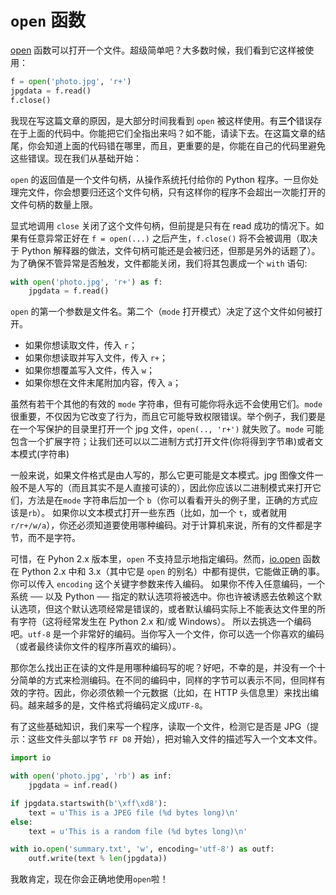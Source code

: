 # ```open``` 函数

[open](http://docs.python.org/dev/library/functions.html#open) 函数可以打开一个文件。超级简单吧？大多数时候，我们看到它这样被使用：

```python
f = open('photo.jpg', 'r+')
jpgdata = f.read()
f.close()
```

我现在写这篇文章的原因，是大部分时间我看到 ```open``` 被这样使用。有**三个**错误存在于上面的代码中。你能把它们全指出来吗？如不能，请读下去。在这篇文章的结尾，你会知道上面的代码错在哪里，而且，更重要的是，你能在自己的代码里避免这些错误。现在我们从基础开始：

`open` 的返回值是一个文件句柄，从操作系统托付给你的 Python 程序。一旦你处理完文件，你会想要归还这个文件句柄，只有这样你的程序不会超出一次能打开的文件句柄的数量上限。

显式地调用 ```close``` 关闭了这个文件句柄，但前提是只有在 read 成功的情况下。如果有任意异常正好在 ```f = open(...)``` 之后产生，```f.close()``` 将不会被调用（取决于 Python 解释器的做法，文件句柄可能还是会被归还，但那是另外的话题了）。为了确保不管异常是否触发，文件都能关闭，我们将其包裹成一个 ```with``` 语句:

```python
with open('photo.jpg', 'r+') as f:
    jpgdata = f.read()
```

```open``` 的第一个参数是文件名。第二个（```mode``` 打开模式）决定了这个文件如何被打开。

- 如果你想读取文件，传入 ```r```；
- 如果你想读取并写入文件，传入 ```r+```；
- 如果你想覆盖写入文件，传入 ```w```；
- 如果你想在文件末尾附加内容，传入 ```a```；

虽然有若干个其他的有效的 ```mode``` 字符串，但有可能你将永远不会使用它们。```mode``` 很重要，不仅因为它改变了行为，而且它可能导致权限错误。举个例子，我们要是在一个写保护的目录里打开一个 jpg 文件，```open(.., 'r+')``` 就失败了。```mode``` 可能包含一个扩展字符；让我们还可以以二进制方式打开文件(你将得到字节串)或者文本模式(字符串)

一般来说，如果文件格式是由人写的，那么它更可能是文本模式。jpg 图像文件一般不是人写的（而且其实不是人直接可读的），因此你应该以二进制模式来打开它们，方法是在```mode``` 字符串后加一个 ```b```（你可以看看开头的例子里，正确的方式应该是```rb```）。
如果你以文本模式打开一些东西（比如，加一个 ```t```，或者就用 ```r/r+/w/a```），你还必须知道要使用哪种编码。对于计算机来说，所有的文件都是字节，而不是字符。

可惜，在 Pyhon 2.x 版本里，```open``` 不支持显示地指定编码。然而，[io.open](http://docs.python.org/2/library/io.html#io.open) 函数在 Python 2.x 中和 3.x（其中它是 ```open``` 的别名）中都有提供，它能做正确的事。你可以传入 ```encoding``` 这个关键字参数来传入编码。
如果你不传入任意编码，一个系统 ── 以及 Python ── 指定的默认选项将被选中。你也许被诱惑去依赖这个默认选项，但这个默认选项经常是错误的，或者默认编码实际上不能表达文件里的所有字符（这将经常发生在 Python 2.x 和/或 Windows）。
所以去挑选一个编码吧。```utf-8``` 是一个非常好的编码。当你写入一个文件，你可以选一个你喜欢的编码（或者最终读你文件的程序所喜欢的编码）。

那你怎么找出正在读的文件是用哪种编码写的呢？好吧，不幸的是，并没有一个十分简单的方式来检测编码。在不同的编码中，同样的字节可以表示不同，但同样有效的字符。因此，你必须依赖一个元数据（比如，在 HTTP 头信息里）来找出编码。越来越多的是，文件格式将编码定义成```UTF-8```。

有了这些基础知识，我们来写一个程序，读取一个文件，检测它是否是 JPG（提示：这些文件头部以字节 ```FF D8``` 开始），把对输入文件的描述写入一个文本文件。

```python
import io

with open('photo.jpg', 'rb') as inf:
    jpgdata = inf.read()

if jpgdata.startswith(b'\xff\xd8'):
    text = u'This is a JPEG file (%d bytes long)\n'
else:
    text = u'This is a random file (%d bytes long)\n'

with io.open('summary.txt', 'w', encoding='utf-8') as outf:
    outf.write(text % len(jpgdata))
```

我敢肯定，现在你会正确地使用```open```啦！
